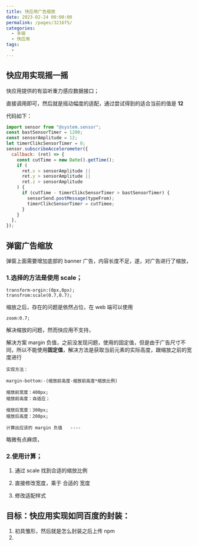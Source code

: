 ```yaml
---
title: 快应用广告缩放
date: 2023-02-24 00:00:00
permalink: /pages/3216f5/
categories:
  - 多端
  - 快应用
tags:
  -
---
```


## 快应用实现摇一摇

快应用提供的有监听重力感应数据接口；

直接调用即可，然后就是摇动幅度的适配，通过尝试得到的适合当前的值是 **12**

代码如下：

```js
import sensor from "@system.sensor";
const bastSensorTimer = 1200;
const sensorAmplitude = 12;
let timerClikcSensorTimer = 0;
sensor.subscribeAccelerometer({
  callback: (ret) => {
    const cutTime = new Date().getTime();
    if (
      ret.x > sensorAmplitude ||
      ret.y > sensorAmplitude ||
      ret.z > sensorAmplitude
    ) {
      if (cutTime - timerClikcSensorTimer > bastSensorTimer) {
        sensorSend.postMessage(typeFrom);
        timerClikcSensorTimer = cutTimee;
      }
    }
  },
});
```

## 弹窗广告缩放

弹窗上面需要增加底部的 banner 广告，内容长度不足，遂，对广告进行了缩放，

### 1.选择的方法是使用 scale；

```
transform-orgin:(0px,0px);
transfrom:scale(0.7,0.7);
```

缩放之后，存在的问题是依然占位，在 web 端可以使用

```
zoom:0.7;
```

解决缩放的问题，然而快应用不支持，

解决方案 margin 负值，之前没发现问题，使用的固定值，但是由于广告尺寸不同，所以不能使用**固定值**，解决方法是获取当前元素的实际高度，跟缩放之前的宽度进行

```
实现方法：

margin-bottom:-(缩放前高度-缩放前高度*缩放比例)

缩放前宽度：400px;
缩放前高度：自适应；

缩放后宽度：300px;
缩放后高度：200px;

计算出应该的 margin 负值   ----
```

略微有点麻烦，

### 2.使用计算；

1. 通过 scale 找到合适的缩放比例

2. 直接修改宽度，乘于 合适的 宽度

3. 修改适配样式

## 目标：快应用实现如同百度的封装：

1. 初具雏形，然后就是怎么封装之后上传 npm
2.

